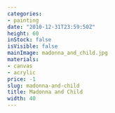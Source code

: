 ```yaml
---
categories:
- painting
date: "2010-12-31T23:59:50Z"
height: 60
inStock: false
isVisible: false
mainImage: madonna_and_child.jpg
materials:
- canvas
- acrylic
price: -1
slug: madonna-and-child
title: Madonna and Child
width: 40
---
```


